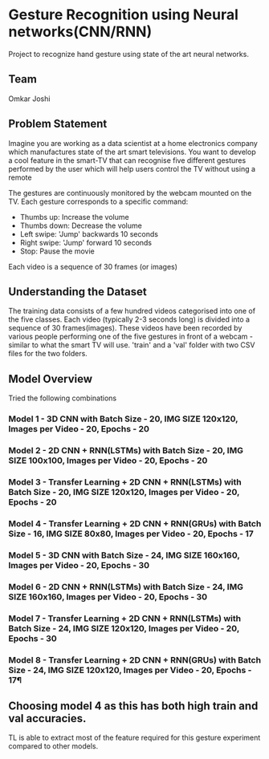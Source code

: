 # Gesture Recognition using Neural networks(CNN/RNN)
Project to recognize  hand gesture using state of the art neural networks.

## Team
Omkar Joshi

## Problem Statement
Imagine you are working as a data scientist at a home electronics company which manufactures state of the art smart televisions. You want to develop a cool feature in the smart-TV that can recognise five different gestures performed by the user which will help users control the TV without using a remote

The gestures are continuously monitored by the webcam mounted on the TV. Each gesture corresponds to a specific command:

- Thumbs up:  Increase the volume
- Thumbs down: Decrease the volume
- Left swipe: 'Jump' backwards 10 seconds
- Right swipe: 'Jump' forward 10 seconds  
- Stop: Pause the movie

Each video is a sequence of 30 frames (or images)

## Understanding the Dataset
The training data consists of a few hundred videos categorised into one of the five classes. Each video (typically 2-3 seconds long) is divided into a sequence of 30 frames(images). These videos have been recorded by various people performing one of the five gestures in front of a webcam - similar to what the smart TV will use. 'train' and a 'val' folder with two CSV files for the two folders.

## Model Overview

Tried the following combinations
### Model 1 - 3D CNN with Batch Size - 20, IMG SIZE 120x120, Images per Video - 20, Epochs - 20
### Model 2 - 2D CNN + RNN(LSTMs) with Batch Size - 20, IMG SIZE 100x100, Images per Video - 20, Epochs - 20
### Model 3 - Transfer Learning + 2D CNN + RNN(LSTMs) with Batch Size - 20, IMG SIZE 120x120, Images per Video - 20, Epochs - 20
### Model 4 - Transfer Learning + 2D CNN + RNN(GRUs) with Batch Size - 16, IMG SIZE 80x80, Images per Video - 20, Epochs - 17
### Model 5 - 3D CNN with Batch Size - 24, IMG SIZE 160x160, Images per Video - 20, Epochs - 30
### Model 6 - 2D CNN + RNN(LSTMs) with Batch Size - 24, IMG SIZE 160x160, Images per Video - 20, Epochs - 30
### Model 7 - Transfer Learning + 2D CNN + RNN(LSTMs) with Batch Size - 24, IMG SIZE 120x120, Images per Video - 20, Epochs - 30
### Model 8 - Transfer Learning + 2D CNN + RNN(GRUs) with Batch Size - 24, IMG SIZE 120x120, Images per Video - 20, Epochs - 17¶


## Choosing model 4 as this has both high train and val accuracies. 
TL is able to extract most of the feature required for this gesture experiment compared to other models.


